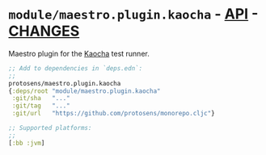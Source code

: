 # `module/maestro.plugin.kaocha` - [API](doc/API.md)  - [CHANGES](doc/changelog.md)

Maestro plugin for the [Kaocha](https://github.com/lambdaisland/kaocha) test runner.

```clojure
;; Add to dependencies in `deps.edn`:
;;
protosens/maestro.plugin.kaocha
{:deps/root "module/maestro.plugin.kaocha"
 :git/sha   "..."
 :git/tag   "..."
 :git/url   "https://github.com/protosens/monorepo.cljc"}
```

```clojure
;; Supported platforms:
;;
[:bb :jvm]
```

